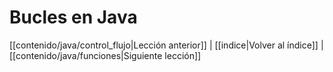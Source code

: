 # Bucles en Java

[[contenido/java/control_flujo|Lección anterior]] | [[indice|Volver al índice]] | [[contenido/java/funciones|Siguiente lección]]